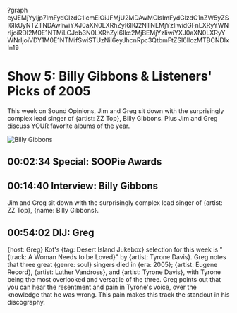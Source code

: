 ?graph eyJEMjYyIjp7ImFydGlzdC1lcmEiOiJFMjU2MDAwMCIsImFydGlzdC1nZW5yZSI6IkUyNTZTNDAwIiwiYXJ0aXN0LXRhZyI6IlQ2NTNEMjYzIiwidGFnLXRyYWNrIjoiRDI2M0E1NTMiLCJob3N0LXRhZyI6Ikc2MjBEMjYzIiwiYXJ0aXN0LXRyYWNrIjoiVDY1M0E1NTMifSwiSTUzNiI6eyJhcnRpc3QtbmFtZSI6IlozMTBCNDIxIn19

# Show 5: Billy Gibbons & Listeners' Picks of 2005
This week on Sound Opinions, Jim and Greg sit down with the surprisingly complex lead singer of {artist: ZZ Top}, Billy Gibbons. Plus Jim and Greg discuss YOUR favorite albums of the year.

![Billy Gibbons](http://static.soundopinions.org/images/2005/BillyGibbons.jpg)

## 00:02:34 Special: SOOPie Awards


## 00:14:40 Interview: Billy Gibbons
Jim and Greg sit down with the surprisingly complex lead singer of {artist: ZZ Top}, {name: Billy Gibbons}.

## 00:54:02 DIJ: Greg
{host: Greg} Kot's {tag: Desert Island Jukebox} selection for this week is "{track: A Woman Needs to be Loved}" by {artist: Tyrone Davis}. Greg notes that three great {genre: soul} singers died in {era: 2005}; {artist: Eugene Record}, {artist: Luther Vandross}, and {artist: Tyrone Davis}, with Tyrone being the most overlooked and versatile of the three. Greg points out that you can hear the resentment and pain in Tyrone's voice, over the knowledge that he was wrong. This pain makes this track the standout in his discography.